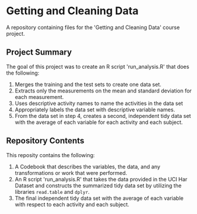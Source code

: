 # Getting and Cleaning Data
A repository containing files for the 'Getting and Cleaning Data' course project.

## Project Summary
The goal of this project was to create an R script 'run_analysis.R' that does the following:
1. Merges the training and the test sets to create one data set.
2. Extracts only the measurements on the mean and standard deviation for each measurement.
3. Uses descriptive activity names to name the activities in the data set
4. Appropriately labels the data set with descriptive variable names.
5. From the data set in step 4, creates a second, independent tidy data set with the average of each variable for each activity and each subject.

## Repository Contents
This reposity contains the following:
1. A Codebook that describes the variables, the data, and any transformations or work that were performed.
2. An R script 'run_analysis.R' that takes the data provided in the UCI Har Dataset and constructs the summarized tidy data set by utilizing the libraries ```read.table``` and ```dplyr```.
3. The final independent tidy data set with the average of each variable with respect to each activity and each subject.
